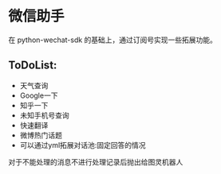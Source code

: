# 微信助手
在 python-wechat-sdk 的基础上，通过订阅号实现一些拓展功能。

## ToDoList:
- 天气查询
- Google一下
- 知乎一下
- 未知手机号查询
- 快速翻译
- 微博热门话题
- 可以通过yml拓展对话池:固定回答的情况

对于不能处理的消息不进行处理记录后抛出给图灵机器人
